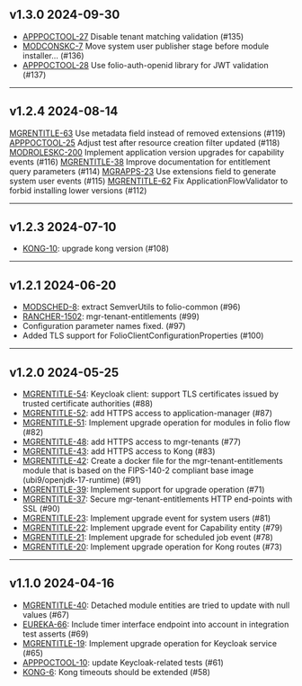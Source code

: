 ## v1.3.0 2024-09-30

* [APPPOCTOOL-27](https://issues.folio.org/browse/APPPOCTOOL-27) Disable tenant matching validation (#135)
* [MODCONSKC-7](https://issues.folio.org/browse/MODCONSKC-7) Move system user publisher stage before module installer… (#136)
* [APPPOCTOOL-28](https://issues.folio.org/browse/APPPOCTOOL-28) Use folio-auth-openid library for JWT validation (#137)

---

## v1.2.4 2024-08-14

[MGRENTITLE-63](https://issues.folio.org/browse/MGRENTITLE-63) Use metadata field instead of removed extensions (#119)
[APPPOCTOOL-25](https://issues.folio.org/browse/APPPOCTOOL-25) Adjust test after resource creation filter updated (#118)
[MODROLESKC-200](https://issues.folio.org/browse/MODROLESKC-200) Implement application version upgrades for capability events (#116)
[MGRENTITLE-38](https://issues.folio.org/browse/MGRENTITLE-38) Improve documentation for entitlement query parameters (#114)
[MGRAPPS-23](https://issues.folio.org/browse/MGRAPPS-23) Use extensions field to generate system user events (#115)
[MGRENTITLE-62](https://issues.folio.org/browse/MGRENTITLE-62) Fix ApplicationFlowValidator to forbid installing lower versions (#112)

---

## v1.2.3 2024-07-10

* [KONG-10](https://issues.folio.org/browse/KONG-10): upgrade kong version (#108)

---

## v1.2.1 2024-06-20

* [MODSCHED-8](https://issues.folio.org/browse/MODSCHED-8): extract SemverUtils to folio-common (#96)
* [RANCHER-1502](https://issues.folio.org/browse/RANCHER-1502): mgr-tenant-entitlements (#99)
* Configuration parameter names fixed. (#97)
* Added TLS support for FolioClientConfigurationProperties (#100)

---

## v1.2.0 2024-05-25

* [MGRENTITLE-54](https://issues.folio.org/browse/MGRENTITLE-54): Keycloak client: support TLS certificates issued by trusted certificate authorities (#88)
* [MGRENTITLE-52](https://issues.folio.org/browse/MGRENTITLE-52): add HTTPS access to application-manager (#87)
* [MGRENTITLE-51](https://issues.folio.org/browse/MGRENTITLE-51): Implement upgrade operation for modules in folio flow (#82)
* [MGRENTITLE-48](https://issues.folio.org/browse/MGRENTITLE-48): add HTTPS access to mgr-tenants (#77)
* [MGRENTITLE-43](https://issues.folio.org/browse/MGRENTITLE-43): add HTTPS access to Kong (#83)
* [MGRENTITLE-42](https://issues.folio.org/browse/MGRENTITLE-42): Create a docker file for the mgr-tenant-entitlements module that is based on the FIPS-140-2 compliant base image (ubi9/openjdk-17-runtime) (#91)
* [MGRENTITLE-39](https://issues.folio.org/browse/MGRENTITLE-39): Implement support for upgrade operation (#71)
* [MGRENTITLE-37](https://issues.folio.org/browse/MGRENTITLE-37): Secure mgr-tenant-entitlements HTTP end-points with SSL (#90)
* [MGRENTITLE-23](https://issues.folio.org/browse/MGRENTITLE-23): Implement upgrade event for system users (#81)
* [MGRENTITLE-22](https://issues.folio.org/browse/MGRENTITLE-2): Implement upgrade event for Capability entity (#79)
* [MGRENTITLE-21](https://issues.folio.org/browse/MGRENTITLE-21): Implement upgrade for scheduled job event (#78)
* [MGRENTITLE-20](https://issues.folio.org/browse/MGRENTITLE-20): Implement upgrade operation for Kong routes (#73)

---

## v1.1.0 2024-04-16

* [MGRENTITLE-40](https://issues.folio.org/browse/MGRENTITLE-40): Detached module entities are tried to update with null values (#67)
* [EUREKA-66](https://issues.folio.org/browse/EUREKA-66): Include timer interface endpoint into account in integration test asserts (#69)
* [MGRENTITLE-19](https://issues.folio.org/browse/MGRENTITLE-19): Implement upgrade operation for Keycloak service (#65)
* [APPPOCTOOL-10](https://issues.folio.org/browse/APPPOCTOOL-10): update Keycloak-related tests (#61)
* [KONG-6](https://issues.folio.org/browse/ISSUE_NUMBER): Kong timeouts should be extended (#58)
